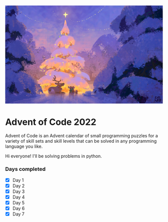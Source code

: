 ![Banner image for advent of code](banner.jpg)

# Advent of Code 2022
Advent of Code is an Advent calendar of small programming puzzles for a variety of skill sets and skill levels that can be solved in any programming language you like.

Hi everyone! I'll be solving problems in python.

### Days completed
* [x] Day 1
* [x] Day 2
* [x] Day 3
* [x] Day 4
* [x] Day 5
* [x] Day 6
* [x] Day 7
